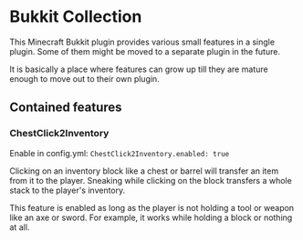 # Bukkit Collection

This Minecraft Bukkit plugin provides various small features in a single plugin. Some of them might be moved to a separate plugin in the future.

It is basically a place where features can grow up till they are mature enough to move out to their own plugin.

## Contained features

### ChestClick2Inventory

Enable in config.yml: `ChestClick2Inventory.enabled: true`

Clicking on an inventory block like a chest or barrel will transfer an item from it to the player. Sneaking while clicking on the block transfers a whole stack to the player's inventory.

This feature is enabled as long as the player is not holding a tool or weapon like an axe or sword. For example, it works while holding a block or nothing at all.